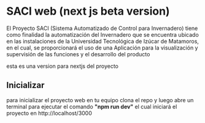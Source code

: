 # SACI web (next js beta version)

El Proyecto SACI (Sistema Automatizado de Control para Invernadero) tiene como finalidad la automatización  del Invernadero que se encuentra ubicado en las instalaciones de la Universidad Tecnológica de Izúcar de Matamoros, en el cual, se proporcionará el uso de una Aplicación para la visualización y supervisión de las funciones y el desarrollo del producto

esta es una version para nextjs del proyecto

## Inicializar

para inicializar el proyecto web en tu equipo clona el repo y luego abre un terminal para ejecutar el comando __"npm run dev"__
el cual iniciará el proyecto en http://localhost/3000
